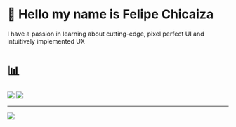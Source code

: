 # 💫 Hello my name is Felipe Chicaiza
I have a passion in learning about cutting-edge, pixel perfect UI and intuitively implemented UX

# 📊
![](https://github-readme-streak-stats.herokuapp.com/?user=FelipeChicaiza&theme=dark&hide_border=true)
![](https://github-readme-stats.vercel.app/api/top-langs/?username=FelipeChicaiza&theme=dark&hide_border=true&include_all_commits=false&count_private=false&layout=compact)

---
![](https://visitcount.itsvg.in/api?id=FelipeChicaiza&icon=6&color=10)

<!-- Proudly created with GPRM ( https://gprm.itsvg.in ) -->
